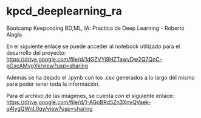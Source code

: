# kpcd_deeplearning_ra
Bootcamp Keepcoding BD,ML, IA: Practica de Deep Learning - Roberto Alagia

En el siguiente enlace se puede acceder al notebook utilizado para el desarrollo del proyecto:
https://drive.google.com/file/d/1dGZVYi9HZTawvDw2Q7QnC-pGxcAMvgXk/view?usp=sharing

Además se ha dejado el .ipynb con los .csv generados a lo largo del mismo para poder tener toda la información.

Para el archivo de las imágenes, se cuenta con el siguiente enlace: https://drive.google.com/file/d/1-AGoBRd5Zn3XnvQVaek-q4lygQWnL0qy/view?usp=sharing
